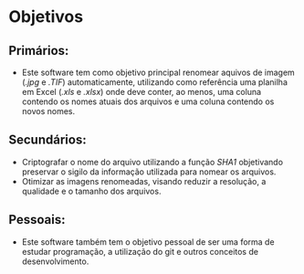 # Objetivos
## Primários:
+ Este software tem como objetivo principal renomear aquivos de imagem (*.jpg* e *.TIF*) automaticamente, utilizando como referência uma planilha em Excel (*.xls* e *.xlsx*) onde deve conter, ao menos, uma coluna contendo os nomes atuais dos arquivos e uma coluna contendo os novos nomes.
## Secundários:
+ Criptografar o nome do arquivo utilizando a função *SHA1* objetivando preservar o sigilo da informação utilizada para nomear os arquivos.
+ Otimizar as imagens renomeadas, visando reduzir a resolução, a qualidade e o tamanho dos arquivos.
## Pessoais:
+ Este software também tem o objetivo pessoal de ser uma forma de estudar programação, a utilização do git e outros conceitos de desenvolvimento.
